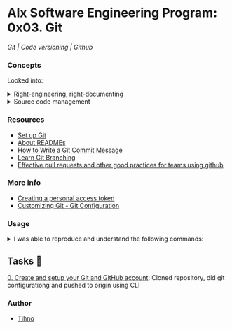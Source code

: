 # Alx Software Engineering Program: 0x03. Git
*Git | Code versioning | Github*

### Concepts
Looked into:
<details><summary>Right-engineering, right-documenting</summary>

+ Code Simplicity: [What Is Overengineering?](https://www.codesimplicity.com/post/what-is-overengineering/)
+ yield thought: [Criminal Overengineering](https://coderoom.wordpress.com/2010/06/23/criminal-overengineering/)
</details>

<details><summary>Source code management</summary>

+ [Set up Git](https://docs.github.com/en/get-started/quickstart/set-up-git)
+ [Git and GitHub learning resources](https://docs.github.com/en/get-started/quickstart/git-and-github-learning-resources)
+ [A successful Git branching model](https://nvie.com/posts/a-successful-git-branching-model/)
+ [Semantic Versioning 2.0.0](https://semver.org/)
+ [Git from the inside out](https://codewords.recurse.com/issues/two/git-from-the-inside-out)
+ [Learn Git Branching](https://learngitbranching.js.org/)
</details>

### Resources

+ [Set up Git](https://docs.github.com/en/get-started/quickstart/set-up-git)
+ [About READMEs](https://docs.github.com/en/repositories/managing-your-repositorys-settings-and-features/customizing-your-repository/about-readmes)
+ [How to Write a Git Commit Message](https://cbea.ms/git-commit/)
+ [Learn Git Branching](https://learngitbranching.js.org/)
+ [Effective pull requests and other good practices for teams using github](https://codeinthehole.com/tips/pull-requests-and-other-good-practices-for-teams-using-github/)

### More info
+ [Creating a personal access token](https://docs.github.com/en/authentication/keeping-your-account-and-data-secure/creating-a-personal-access-token)
+ [Customizing Git - Git Configuration](https://git-scm.com/book/en/v2/Customizing-Git-Git-Configuration)

### Usage
<details>
<summary>I was able to reproduce and understand the following commands:</summary>
<pre>
$ git clone <repo>
$ touch test
$ git add test
$ git commit -m "Initial commit"`
$ git push origin main
</pre>
</details>
    
## Tasks :page_with_curl:
[0. Create and setup your Git and GitHub account](https://github.com/justintihno/alx-zero_day): Cloned repository, did git configurationg and pushed to origin using CLI

### Author
+ [Tihno](https://github.com/justintihno)
